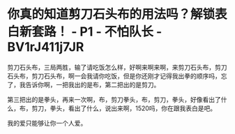 # 你真的知道剪刀石头布的用法吗？解锁表白新套路！ - P1 - 不怕队长 - BV1rJ411j7JR

剪刀石头布，三局两胜，输了请吃饭怎么样，好啊来啊来啊，来剪刀石头布，剪刀石头布，剪刀石头布，啊一会我请你吃饭，但是你还刚才记得我出拳的顺序吗，忘了，我告诉你啊，一把我出的是布，第二把出的是剪刀。

第三把出的是拳头，再来一次啊，布，剪刀拳头，布，剪刀，拳头，好像看出了什么，布，剪刀，拳头，看出了什么，说出来啊，1520吗，你在跟我表白是吧。

我的爱只能够让你一个人爱。